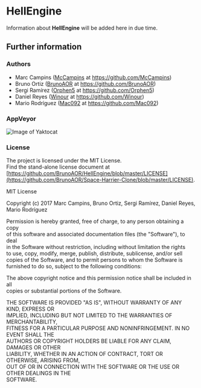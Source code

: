 # HellEngine
Information about __HellEngine__ will be added here in due time.


## Further information

### Authors
* Marc Campins ([McCampins](https://github.com/McCampins) at https://github.com/McCampins)
* Bruno Ortiz ([BrunoAOR](https://github.com/BrunoAOR) at https://github.com/BrunoAOR)
* Sergi Ramírez ([Orphen5](https://github.com/Orphen5) at https://github.com/Orphen5)
* Daniel Reyes ([Winour](https://github.com/Winour) at https://github.com/Winour)
* Mario Rodríguez ([Mac092](https://github.com/Mac092) at https://github.com/Mac092)

### AppVeyor
![Image of Yaktocat](https://ci.appveyor.com/api/projects/status/github/Mac092/Hell-engine)


### License
The project is licensed under the MIT License.  
Find the stand-alone license document at [https://github.com/BrunoAOR/HellEngine/blob/master/LICENSE](https://github.com/BrunoAOR/Space-Harrier-Clone/blob/master/LICENSE).

MIT License

Copyright (c) 2017 Marc Campins, Bruno Ortiz, Sergi Ramírez, Daniel Reyes, Mario Rodríguez

Permission is hereby granted, free of charge, to any person obtaining a copy  
of this software and associated documentation files (the "Software"), to deal  
in the Software without restriction, including without limitation the rights  
to use, copy, modify, merge, publish, distribute, sublicense, and/or sell  
copies of the Software, and to permit persons to whom the Software is  
furnished to do so, subject to the following conditions:  

The above copyright notice and this permission notice shall be included in all  
copies or substantial portions of the Software.

THE SOFTWARE IS PROVIDED "AS IS", WITHOUT WARRANTY OF ANY KIND, EXPRESS OR  
IMPLIED, INCLUDING BUT NOT LIMITED TO THE WARRANTIES OF MERCHANTABILITY,  
FITNESS FOR A PARTICULAR PURPOSE AND NONINFRINGEMENT. IN NO EVENT SHALL THE  
AUTHORS OR COPYRIGHT HOLDERS BE LIABLE FOR ANY CLAIM, DAMAGES OR OTHER  
LIABILITY, WHETHER IN AN ACTION OF CONTRACT, TORT OR OTHERWISE, ARISING FROM,  
OUT OF OR IN CONNECTION WITH THE SOFTWARE OR THE USE OR OTHER DEALINGS IN THE  
SOFTWARE.
